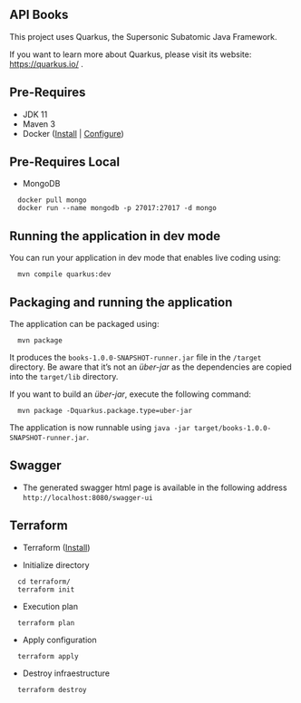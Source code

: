 ## API Books

This project uses Quarkus, the Supersonic Subatomic Java Framework.

If you want to learn more about Quarkus, please visit its website: https://quarkus.io/ .

## Pre-Requires

- JDK 11
- Maven 3
- Docker ([Install](https://docs.docker.com/v17.09/engine/installation/linux/docker-ce/ubuntu/ "Install") | [Configure](https://docs.docker.com/v17.09/engine/installation/linux/linux-postinstall/ "Configure"))

## Pre-Requires Local

- MongoDB
```shell script  
  docker pull mongo
  docker run --name mongodb -p 27017:27017 -d mongo
```

## Running the application in dev mode

You can run your application in dev mode that enables live coding using:
```shell script
  mvn compile quarkus:dev
```

## Packaging and running the application

The application can be packaged using:
```shell script
  mvn package
```
It produces the `books-1.0.0-SNAPSHOT-runner.jar` file in the `/target` directory.
Be aware that it’s not an _über-jar_ as the dependencies are copied into the `target/lib` directory.

If you want to build an _über-jar_, execute the following command:
```shell script
  mvn package -Dquarkus.package.type=uber-jar
```

The application is now runnable using `java -jar target/books-1.0.0-SNAPSHOT-runner.jar`.

## Swagger
- The generated swagger html page is available in the following address
    `http://localhost:8080/swagger-ui`

## Terraform

- Terraform ([Install](https://learn.hashicorp.com/tutorials/terraform/install-cli "Install"))

- Initialize directory
```shell script
  cd terraform/
  terraform init
```

- Execution plan
```shell script
  terraform plan
```

- Apply configuration
```shell script
  terraform apply
```

- Destroy infraestructure
```shell script
  terraform destroy
```
